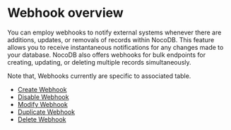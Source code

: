 # Webhook overview

You can employ webhooks to notify external systems whenever there are additions, updates, or removals of records within NocoDB. This feature allows you to receive instantaneous notifications for any changes made to your database. NocoDB also offers webhooks for bulk endpoints for creating, updating, or deleting multiple records simultaneously.

Note that, Webhooks currently are specific to associated table.

-   [Create Webhook](https://docs.nocodb.com/automation/webhook/create-webhook)
-   [Disable Webhook](https://docs.nocodb.com/automation/webhook/actions-on-webhook#enabledisable-webhook)
-   [Modify Webhook](https://docs.nocodb.com/automation/webhook/actions-on-webhook#edit-webhook)
-   [Duplicate Webhook](https://docs.nocodb.com/automation/webhook/actions-on-webhook#duplicate-webhook)
-   [Delete Webhook](https://docs.nocodb.com/automation/webhook/actions-on-webhook#delete-webhook)